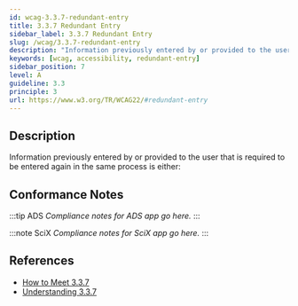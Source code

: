 ```yaml
---
id: wcag-3.3.7-redundant-entry
title: 3.3.7 Redundant Entry
sidebar_label: 3.3.7 Redundant Entry
slug: /wcag/3.3.7-redundant-entry
description: "Information previously entered by or provided to the user that is required to be entered again in the same process is either:"
keywords: [wcag, accessibility, redundant-entry]
sidebar_position: 7
level: A
guideline: 3.3
principle: 3
url: https://www.w3.org/TR/WCAG22/#redundant-entry
---
```


## Description

Information previously entered by or provided to the user that is required to be entered again in the same process is either:

## Conformance Notes

:::tip ADS
_Compliance notes for ADS app go here._
:::

:::note SciX
_Compliance notes for SciX app go here._
:::

## References

- [How to Meet 3.3.7](https://www.w3.org/WAI/WCAG22/quickref/#redundant-entry)
- [Understanding 3.3.7](https://www.w3.org/WAI/WCAG22/Understanding/redundant-entry.html)


